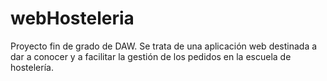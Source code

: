 # webHosteleria
Proyecto fin de grado de DAW. Se trata de una aplicación web destinada a dar a conocer y a facilitar la gestión de los pedidos en la escuela de hostelería.
